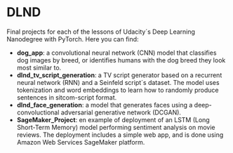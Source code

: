 # DLND
Final projects for each of the lessons of Udacity´s Deep Learning Nanodegree with PyTorch. Here you can find:
- **dog_app**: a convolutional neural network (CNN) model that classifies dog images by breed, or identifies humans with the dog breed they look most similar to.
- **dlnd_tv_script_generation**: a TV script generator based on a recurrent neural network (RNN) and a Seinfeld script´s dataset. The model uses tokenization and word embeddings to learn how to randomly produce sentences in sitcom-script format.
- **dlnd_face_generation**: a model that generates faces using a deep-convoluctional adversarial generative network (DCGAN).
- **SageMaker_Project**: en example of deployment of an LSTM (Long Short-Term Memory) model performing sentiment analysis on movie reviews. The deployment includes a simple web app, and is done using Amazon Web Services SageMaker platform.

